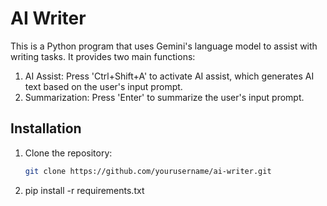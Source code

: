 # AI Writer

This is a Python program that uses Gemini's language model to assist with writing tasks. It provides two main functions:

1. AI Assist: Press 'Ctrl+Shift+A' to activate AI assist, which generates AI text based on the user's input prompt.
2. Summarization: Press 'Enter' to summarize the user's input prompt.

## Installation

1. Clone the repository:

   ```bash
   git clone https://github.com/yourusername/ai-writer.git

2. pip install -r requirements.txt 